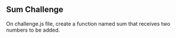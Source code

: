 ## Sum Challenge
On challenge.js file, create a function named sum that receives two numbers to be added.
